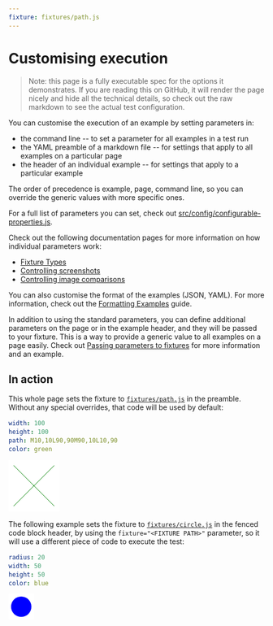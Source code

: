 ```yaml
---
fixture: fixtures/path.js
---
```


# Customising execution

> Note: this page is a fully executable spec for the options it demonstrates. If you are reading this on GitHub, it will render the page nicely and hide all the technical details, so check out the raw markdown to see the actual test configuration.

You can customise the execution of an example by setting parameters in:

* the command line -- to set a parameter for all examples in a test run
* the YAML preamble of a markdown file -- for settings that apply to all examples on a particular page
* the header of an individual example -- for settings that apply to a particular example

The order of precedence is example, page, command line, so you can override the generic values with more specific ones. 

For a full list of parameters you can set, check out [src/config/configurable-properties.js](../src/config/configurable-properties.js).

Check out the following documentation pages for more information on how individual parameters work:

* [Fixture Types](fixture-types.md)
* [Controlling screenshots](controlling-screenshots.md)
* [Controlling image comparisons](controlling-image-comparisons.md)

You can also customise the format of the examples (JSON, YAML). For more information, check out the [Formatting Examples](formatting-examples.md) guide.

In addition to using the standard parameters, you can define additional parameters on the page or in the example header, and they will be passed to your fixture. This is a way to provide a generic value to all examples on a page easily. Check out [Passing parameters to fixtures](passing-parameters.md) for more information and an example.

## In action

This whole page sets the fixture to [`fixtures/path.js`](fixtures/path.js) in the preamble. Without any special overrides, that code will be used by default:

~~~yaml example="green x"
width: 100
height: 100
path: M10,10L90,90M90,10L10,90
color: green
~~~

![green x](images/greenx-cfb4738f-daa3-469d-a525-a66a9969fe89.png)

The following example sets the fixture to [`fixtures/circle.js`](fixtures/circle.js) in the fenced code block header, by using the `fixture="<FIXTURE PATH>"` parameter, so it will use a different piece of code to execute the test:

~~~yaml example="blue circle" fixture="fixtures/circle.js"
radius: 20
width: 50
height: 50
color: blue
~~~

![blue circle](images/bluecircle-863293a7-e5f2-41b2-9f59-d73845cc5cfd.png)

